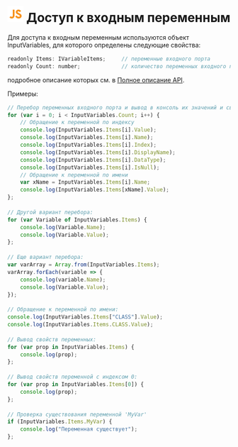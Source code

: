 # ![](../../../media/app/icons/component-18/component-default-55.svg) Доступ к входным переменным

Для доступа к входным переменным используются объект InputVariables, для которого определены следующие свойства:

```javascript
readonly Items: IVariableItems;     // переменные входного порта
readonly Count: number;             // количество переменных входного порта
```

подробное описание которых см. в [Полное описание API](./api_description.md).

Примеры:

```javascript
// Перебор переменных входного порта и вывод в консоль их значений и свойств:
for (var i = 0; i < InputVariables.Count; i++) {
    // Обращение к переменной по индексу
    console.log(InputVariables.Items[i].Value);
    console.log(InputVariables.Items[i].Name);
    console.log(InputVariables.Items[i].Index);
    console.log(InputVariables.Items[i].DisplayName);
    console.log(InputVariables.Items[i].DataType);
    console.log(InputVariables.Items[i].IsNull);
    // Обращение к переменной по имени
    var xName = InputVariables.Items[i].Name;
    console.log(InputVariables.Items[xName].Value);
};

// Другой вариант перебора:
for (var Variable of InputVariables.Items) {
    console.log(Variable.Name);
    console.log(Variable.Value);
};

// Еще вариант перебора:
var varArray = Array.from(InputVariables.Items);
varArray.forEach(variable => {
    console.log(variable.Name);
    console.log(Variable.Value);
});

// Обращение к переменной по имени:
console.log(InputVariables.Items["CLASS"].Value);
console.log(InputVariables.Items.CLASS.Value);

// Вывод свойств переменных:
for (var prop in InputVariables.Items) {
    console.log(prop);
};

// Вывод свойств переменной с индексом 0:
for (var prop in InputVariables.Items[0]) {
    console.log(prop);
};

// Проверка существования переменной 'MyVar'
if (InputVariables.Items.MyVar) {
    console.log("Переменная существует");
};

```